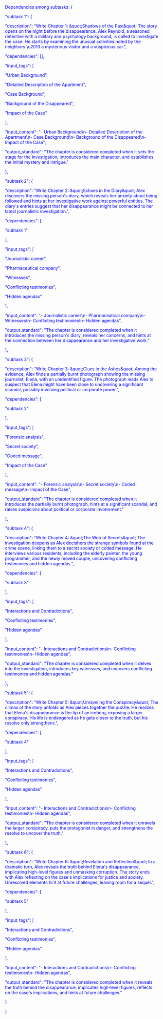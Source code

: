 
<span style='color: blue;'>Dependencies among subtasks: {</span>

<span style='color: blue;'>    &quot;subtask 1&quot;: {</span>

<span style='color: blue;'>        &quot;description&quot;: &quot;Write Chapter 1: \&quot;Shadows of the Past\&quot; The story opens on the night before the disappearance. Alex Reynold, a seasoned detective with a military and psychology background, is called to investigate the case. He starts by examining the unusual activities noted by the neighbors \u2013 a mysterious visitor and a suspicious car.&quot;,</span>

<span style='color: blue;'>        &quot;dependencies&quot;: [],</span>

<span style='color: blue;'>        &quot;input_tags&quot;: [</span>

<span style='color: blue;'>            &quot;Urban Background&quot;,</span>

<span style='color: blue;'>            &quot;Detailed Description of the Apartment&quot;,</span>

<span style='color: blue;'>            &quot;Case Background&quot;,</span>

<span style='color: blue;'>            &quot;Background of the Disappeared&quot;,</span>

<span style='color: blue;'>            &quot;Impact of the Case&quot;</span>

<span style='color: blue;'>        ],</span>

<span style='color: blue;'>        &quot;input_content&quot;: &quot;- Urban Background\n- Detailed Description of the Apartment\n- Case Background\n- Background of the Disappeared\n- Impact of the Case&quot;,</span>

<span style='color: blue;'>        &quot;output_standard&quot;: &quot;The chapter is considered completed when it sets the stage for the investigation, introduces the main character, and establishes the initial mystery and intrigue.&quot;</span>

<span style='color: blue;'>    },</span>

<span style='color: blue;'>    &quot;subtask 2&quot;: {</span>

<span style='color: blue;'>        &quot;description&quot;: &quot;Write Chapter 2: \&quot;Echoes in the Diary\&quot; Alex discovers the missing person&#x27;s diary, which reveals her anxiety about being followed and hints at her investigative work against powerful entities. The diary&#x27;s entries suggest that her disappearance might be connected to her latest journalistic investigation.&quot;,</span>

<span style='color: blue;'>        &quot;dependencies&quot;: [</span>

<span style='color: blue;'>            &quot;subtask 1&quot;</span>

<span style='color: blue;'>        ],</span>

<span style='color: blue;'>        &quot;input_tags&quot;: [</span>

<span style='color: blue;'>            &quot;Journalistic career&quot;,</span>

<span style='color: blue;'>            &quot;Pharmaceutical company&quot;,</span>

<span style='color: blue;'>            &quot;Witnesses&quot;,</span>

<span style='color: blue;'>            &quot;Conflicting testimonies&quot;,</span>

<span style='color: blue;'>            &quot;Hidden agendas&quot;</span>

<span style='color: blue;'>        ],</span>

<span style='color: blue;'>        &quot;input_content&quot;: &quot;- Journalistic career\n- Pharmaceutical company\n- Witnesses\n- Conflicting testimonies\n- Hidden agendas&quot;,</span>

<span style='color: blue;'>        &quot;output_standard&quot;: &quot;The chapter is considered completed when it introduces the missing person&#x27;s diary, reveals her concerns, and hints at the connection between her disappearance and her investigative work.&quot;</span>

<span style='color: blue;'>    },</span>

<span style='color: blue;'>    &quot;subtask 3&quot;: {</span>

<span style='color: blue;'>        &quot;description&quot;: &quot;Write Chapter 3: \&quot;Clues in the Ashes\&quot; Among the evidence, Alex finds a partially burnt photograph showing the missing journalist, Elena, with an unidentified figure. The photograph leads Alex to suspect that Elena might have been close to uncovering a significant scandal, possibly involving political or corporate power.&quot;,</span>

<span style='color: blue;'>        &quot;dependencies&quot;: [</span>

<span style='color: blue;'>            &quot;subtask 2&quot;</span>

<span style='color: blue;'>        ],</span>

<span style='color: blue;'>        &quot;input_tags&quot;: [</span>

<span style='color: blue;'>            &quot;Forensic analysis&quot;,</span>

<span style='color: blue;'>            &quot;Secret society&quot;,</span>

<span style='color: blue;'>            &quot;Coded message&quot;,</span>

<span style='color: blue;'>            &quot;Impact of the Case&quot;</span>

<span style='color: blue;'>        ],</span>

<span style='color: blue;'>        &quot;input_content&quot;: &quot;- Forensic analysis\n- Secret society\n- Coded message\n- Impact of the Case&quot;,</span>

<span style='color: blue;'>        &quot;output_standard&quot;: &quot;The chapter is considered completed when it introduces the partially burnt photograph, hints at a significant scandal, and raises suspicions about political or corporate involvement.&quot;</span>

<span style='color: blue;'>    },</span>

<span style='color: blue;'>    &quot;subtask 4&quot;: {</span>

<span style='color: blue;'>        &quot;description&quot;: &quot;Write Chapter 4: \&quot;The Web of Secrets\&quot; The investigation deepens as Alex deciphers the strange symbols found at the crime scene, linking them to a secret society or coded message. He interviews various residents, including the elderly painter, the young programmer, and the newly moved couple, uncovering conflicting testimonies and hidden agendas.&quot;,</span>

<span style='color: blue;'>        &quot;dependencies&quot;: [</span>

<span style='color: blue;'>            &quot;subtask 3&quot;</span>

<span style='color: blue;'>        ],</span>

<span style='color: blue;'>        &quot;input_tags&quot;: [</span>

<span style='color: blue;'>            &quot;Interactions and Contradictions&quot;,</span>

<span style='color: blue;'>            &quot;Conflicting testimonies&quot;,</span>

<span style='color: blue;'>            &quot;Hidden agendas&quot;</span>

<span style='color: blue;'>        ],</span>

<span style='color: blue;'>        &quot;input_content&quot;: &quot;- Interactions and Contradictions\n- Conflicting testimonies\n- Hidden agendas&quot;,</span>

<span style='color: blue;'>        &quot;output_standard&quot;: &quot;The chapter is considered completed when it delves into the investigation, introduces key witnesses, and uncovers conflicting testimonies and hidden agendas.&quot;</span>

<span style='color: blue;'>    },</span>

<span style='color: blue;'>    &quot;subtask 5&quot;: {</span>

<span style='color: blue;'>        &quot;description&quot;: &quot;Write Chapter 5: \&quot;Unraveling the Conspiracy\&quot; The climax of the story unfolds as Alex pieces together the puzzle. He realizes that Elena&#x27;s disappearance is the tip of an iceberg, exposing a larger conspiracy. His life is endangered as he gets closer to the truth, but his resolve only strengthens.&quot;,</span>

<span style='color: blue;'>        &quot;dependencies&quot;: [</span>

<span style='color: blue;'>            &quot;subtask 4&quot;</span>

<span style='color: blue;'>        ],</span>

<span style='color: blue;'>        &quot;input_tags&quot;: [</span>

<span style='color: blue;'>            &quot;Interactions and Contradictions&quot;,</span>

<span style='color: blue;'>            &quot;Conflicting testimonies&quot;,</span>

<span style='color: blue;'>            &quot;Hidden agendas&quot;</span>

<span style='color: blue;'>        ],</span>

<span style='color: blue;'>        &quot;input_content&quot;: &quot;- Interactions and Contradictions\n- Conflicting testimonies\n- Hidden agendas&quot;,</span>

<span style='color: blue;'>        &quot;output_standard&quot;: &quot;The chapter is considered completed when it unravels the larger conspiracy, puts the protagonist in danger, and strengthens the resolve to uncover the truth.&quot;</span>

<span style='color: blue;'>    },</span>

<span style='color: blue;'>    &quot;subtask 6&quot;: {</span>

<span style='color: blue;'>        &quot;description&quot;: &quot;Write Chapter 6: \&quot;Revelation and Reflection\&quot; In a dramatic turn, Alex reveals the truth behind Elena&#x27;s disappearance, implicating high-level figures and unmasking corruption. The story ends with Alex reflecting on the case&#x27;s implications for justice and society. Unresolved elements hint at future challenges, leaving room for a sequel.&quot;,</span>

<span style='color: blue;'>        &quot;dependencies&quot;: [</span>

<span style='color: blue;'>            &quot;subtask 5&quot;</span>

<span style='color: blue;'>        ],</span>

<span style='color: blue;'>        &quot;input_tags&quot;: [</span>

<span style='color: blue;'>            &quot;Interactions and Contradictions&quot;,</span>

<span style='color: blue;'>            &quot;Conflicting testimonies&quot;,</span>

<span style='color: blue;'>            &quot;Hidden agendas&quot;</span>

<span style='color: blue;'>        ],</span>

<span style='color: blue;'>        &quot;input_content&quot;: &quot;- Interactions and Contradictions\n- Conflicting testimonies\n- Hidden agendas&quot;,</span>

<span style='color: blue;'>        &quot;output_standard&quot;: &quot;The chapter is considered completed when it reveals the truth behind the disappearance, implicates high-level figures, reflects on the case&#x27;s implications, and hints at future challenges.&quot;</span>

<span style='color: blue;'>    }</span>

<span style='color: blue;'>}</span>
